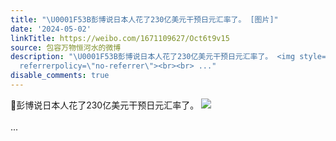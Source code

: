 ```yaml
---
title: "\U0001F53B彭博说日本人花了230亿美元干预日元汇率了。 [图片]"
date: '2024-05-02'
linkTitle: https://weibo.com/1671109627/Oct6t9v15
source: 包容万物恒河水的微博
description: "\U0001F53B彭博说日本人花了230亿美元干预日元汇率了。 <img style=\"\" src=\"https://tvax2.sinaimg.cn/large/639b1bfbgy1hpbk9e4dxqj20u00iyjuk.jpg\"
  referrerpolicy=\"no-referrer\"><br><br> ..."
disable_comments: true
---
```

🔻彭博说日本人花了230亿美元干预日元汇率了。 <img style="" src="https://tvax2.sinaimg.cn/large/639b1bfbgy1hpbk9e4dxqj20u00iyjuk.jpg" referrerpolicy="no-referrer"><br><br> ...